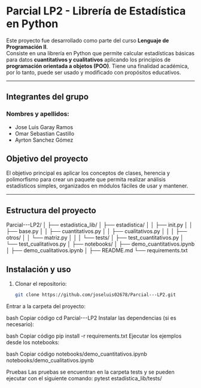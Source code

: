 # Parcial LP2 - Librería de Estadística en Python

Este proyecto fue desarrollado como parte del curso **Lenguaje de Programación II**.  
Consiste en una librería en Python que permite calcular estadísticas básicas para datos **cuantitativos y cualitativos** aplicando los principios de **programación orientada a objetos (POO)**.
Tiene una finalidad académica, por lo tanto, puede ser usado y modificado con propósitos educativos.

---

## Integrantes del grupo
### Nombres y apellidos:
- Jose Luis Garay Ramos	
- Omar Sebastian Castillo	
- Ayrton Sanchez Gómez	


## Objetivo del proyecto

El objetivo principal es aplicar los conceptos de clases, herencia y polimorfismo para crear un paquete que permita realizar análisis estadísticos simples, organizados en módulos fáciles de usar y mantener.

---

## Estructura del proyecto

Parcial---LP2/
│
├── estadística_lib/
│ ├── estadistica/
│ │ ├── init.py
│ │ ├── base.py
│ │ ├── cuantitativos.py
│ │ ├── cualitativos.py
│ │
│ ├── otros/
│ │ └── matriz.py
│ │
│ └── tests/
│ ├── test_cuantitativos.py
│ └── test_cualitativos.py
│
├── notebooks/
│ ├── demo_cuantitativos.ipynb
│ ├── demo_cualitativos.ipynb
│
├── README.md
└── requirements.txt

## Instalación y uso

1. Clonar el repositorio:
   ```bash
   git clone https://github.com/joseluis02678/Parcial---LP2.git
Entrar a la carpeta del proyecto:

bash
Copiar código
cd Parcial---LP2
Instalar las dependencias (si es necesario):

bash
Copiar código
pip install -r requirements.txt
Ejecutar los ejemplos desde los notebooks:

bash
Copiar código
notebooks/demo_cuantitativos.ipynb
notebooks/demo_cualitativos.ipynb

Pruebas
Las pruebas se encuentran en la carpeta tests y se pueden ejecutar con el siguiente comando:
pytest estadística_lib/tests/


